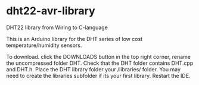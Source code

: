 # dht22-avr-library
DHT22 library from Wiring to C-language

This is an Arduino library for the DHT series of low cost temperature/humidity sensors. 

To download. click the DOWNLOADS button in the top right corner, rename the uncompressed folder DHT. Check that the DHT folder contains DHT.cpp and DHT.h. Place the DHT library folder your <arduinosketchfolder>/libraries/ folder. You may need to create the libraries subfolder if its your first library. Restart the IDE.

